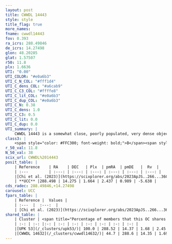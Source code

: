 ```yaml
---
layout: post
title: CWWDL 14443
style: style
title_flag: true
more_names: 
fname: cwwdl14443
fov: 0.393
ra_icrs: 288.49846
de_icrs: 14.27498
glon: 48.20285
glat: 1.57507
r50: 11.8
plx: 1.6636
UTI: "0.00"
UTI_COLOR: "#e0a6b3"
UTI_C_N_COL: "#fff1d4"
UTI_C_dens_COL: "#a6cab9"
UTI_C_C3_COL: "#ffffe8"
UTI_C_lit_COL: "#e0a6b3"
UTI_C_dup_COL: "#e0a6b3"
UTI_C_N: 0.38
UTI_C_dens: 1.0
UTI_C_C3: 0.5
UTI_C_lit: 0.0
UTI_C_dup: 0.0
UTI_summary: |
    CWWDL 14443 is a somewhat close, poorly populated, very dense object of intermediate C3 quality. It was recently reported in the literature.<br><br><span style="color: #99180f; font-weight: bold;">Warning: </span>This is very likely a duplicate object, which shares a large percentage of members with at least one previously reported entry, and a moderate percentage with at least one entry reported in the same catalogue.
class3: |
    <span style="color: #FFC300; font-weight: bold;">B</span><span style="color: #FFC300; font-weight: bold;">B</span>
r_50_val: 11.8
N_50_val: 38
scix_url: CWWDL%2014443
posit_table: |
    | Reference    | RA    | DEC   | Plx  | pmRA  | pmDE   |  Rv  |
    | :---         | :---: | :---: | :---: | :---: | :---: | :---: |
    |[Chi et al. (2023)](https://scixplorer.org/abs/2023ApJS..266...36C) | 288.529 | 14.365 | 1.666 | 2.426 | 0.901 | -6.452 |
    | **UCC** |288.498 | 14.275 | 1.664 | 2.437 | 0.989 | -5.638 | 
cds_radec: 288.49846,+14.27498
carousel: UCC
fpars_table: |
    | Reference |  Values |
    | :---  |  :---:  |
    | [Chi et al. (2023)](https://scixplorer.org/abs/2023ApJS..266...36C) | `logAge=6.8, Z=-0.18` |
shared_table: |
    | Cluster | <span title="Percentage of members that this OC shares with the ones listed">%</span>   | RA   | DEC   | Plx   | pmRA  | pmDE  | Rv | UTI |
    | :-: | :-: |:-: | :-: | :-: | :-: | :-: | :-: | :-: |
    |[UPK 53](/_clusters/upk53/)| 100.0 | 288.52 | 14.37 | 1.68 | 2.45 | 1.02 | -5.7 |0.85 |
    |[CWWDL 14632](/_clusters/cwwdl14632/)| 44.7 | 288.6 | 14.35 | 1.69 | 2.42 | 1.06 | -6.7 |0.0 |
---
```

